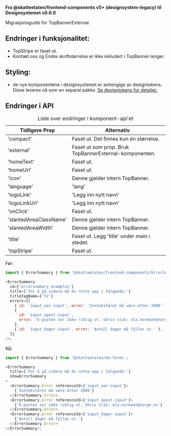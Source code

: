 **Fra @skatteetaten/frontend-components v5+ (designsystem-legacy) til Designsystemet v0.6.0**

Migrasjonsguide for TopBannerExternal.

## Endringer i funksjonalitet:

- TopStripe er faset ut.
- Kontakt oss og Endre skriftstørrelse er ikke inkludert i TopBanner lenger.

## Styling:

- de nye komponentene i designsystemet er avhengige av designtokens. Disse leveres nå som en separat pakke. <a class="brodtekst-link" href="#section-designtokens-deprecated">Se designtokens for detaljer.</a>

## Endringer i API

<!-- For full API-dokumentasjon, vennligst se på <a class="brodtekst-link" href="https://www.skatteetaten.no/stilogtone/designsystemet/komponenter/topbanner/">TopBannerExternal komponent</a> på dokumentasjonssiden til designsystemet. -->

<div class="migration-tabell">
<table>
<caption>Liste over endringer i komponent-api'et</caption>
<thead><tr><th>Tidligere Prop</th><th>Alternativ</th></tr></thead>
<tbody>
<tr>
<td>'compact'</td>
<td>
Faset ut. Det finnes kun én størrelse.
</td>
</tr>
<tr>
<td>'external'</td>
<td>
Faset ut som prop. Bruk TopBannerExternal-komponenten.
</td>
</tr>
<tr>
<td>'homeText'</td>
<td>
Faset ut.
</td>
</tr>
<tr>
<td>'homeUrl'</td>
<td>
Faset ut.
</td>
</tr>
<tr>
<td>'icon'</td>
<td>
Denne gjelder intern TopBanner.
</td>
</tr>
<tr>
<td>'language'</td>
<td>
'lang'
</td>
</tr>
<tr>
<td>'logoLink'</td>
<td>
'Legg inn nytt navn'
</td>
</tr>
<tr>
<td>'logoLinkUrl'</td>
<td>
'Legg inn nytt navn'
</td>
</tr>
<tr>
<td>'onClick'</td>
<td>
Faset ut.
</td>
</tr>
<tr>
<td>'slantedAreaClassName'</td>
<td>
Denne gjelder intern TopBanner.
</td>
</tr>
<tr>
<td>'slantedAreaWidth'</td>
<td>
Denne gjelder intern TopBanner.
</td>
</tr>
<tr>
<td>'title'</td>
<td>
Faset ut. Legg 'title' under main i stedet.
</td>
</tr>
<tr>
<td>'topStripe'</td>
<td>
Faset ut.
</td>
</tr>
</tbody>
</table>
</div>

Før:

```javascript static
import { ErrorSummary } from '@skatteetaten/frontend-components/ErrorSummary';

<ErrorSummary
  id={'errorsummary_example1'}
  title={'For å gå videre må du rette opp i følgende:'}
  titleTagName={'h2'}
  errors={[
    { id: 'input_aar-input', error: 'Inntekståret må være etter 2008' },
    {
      id: 'input_epost-input',
      error: 'E-posten ser ikke riktig ut. Skriv slik: ola.normann@norge.no',
    },
    { id: 'input_dager-input', error: 'Antall dager må fylles ut.' },
  ]}
/>;
```

Nå:

```js static
import { ErrorSummary } from '@skatteetaten/ds-forms';

<ErrorSummary
  title={'For å gå videre må du rette opp i følgende:'}
  showErrorSummary
>
  <ErrorSummary.Error referenceId={'input_aar-input'}>
    {'Inntekståret må være etter 2008'}
  </ErrorSummary.Error>
  <ErrorSummary.Error referenceId={'input_epost-input'}>
    {'E-posten ser ikke riktig ut. Skriv slik: ola.normann@norge.no'}
  </ErrorSummary.Error>
  <ErrorSummary.Error referenceId={'input_dager-input'}>
    {'Antall dager må fylles ut.'}
  </ErrorSummary.Error>
</ErrorSummary>;
```

